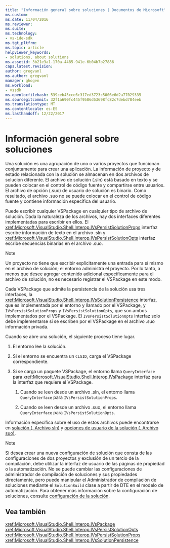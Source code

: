 ```yaml
---
title: "Información general sobre soluciones | Documentos de Microsoft"
ms.custom: 
ms.date: 11/04/2016
ms.reviewer: 
ms.suite: 
ms.technology:
- vs-ide-sdk
ms.tgt_pltfrm: 
ms.topic: article
helpviewer_keywords:
- solutions, about solutions
ms.assetid: 3b21e3a1-170a-4485-941e-6b04b7b27886
caps.latest.revision: 
author: gregvanl
ms.author: gregvanl
manager: ghogen
ms.workload:
- vssdk
ms.openlocfilehash: 539ceb45cce6c317ed3723c5006e6d2a77029335
ms.sourcegitcommit: 32f1a690fc445f9586d53698fc82c7debd784eeb
ms.translationtype: MT
ms.contentlocale: es-ES
ms.lasthandoff: 12/22/2017
---
```

# <a name="solutions-overview"></a>Información general sobre soluciones
Una solución es una agrupación de uno o varios proyectos que funcionan conjuntamente para crear una aplicación. La información de proyecto y de estado relacionada con la solución se almacenan en dos archivos de solución diferente. El archivo de solución (.sln) está basado en texto y se pueden colocar en el control de código fuente y compartirse entre usuarios. El archivo de opción (.suo) de usuario de solución es binario. Como resultado, el archivo .suo no se puede colocar en el control de código fuente y contiene información específica del usuario.  
  
 Puede escribir cualquier VSPackage en cualquier tipo de archivo de solución. Dada la naturaleza de los archivos, hay dos interfaces diferentes implementadas para escribir en ellos. El <xref:Microsoft.VisualStudio.Shell.Interop.IVsPersistSolutionProps> interfaz escribe información de texto en el archivo .sln y <xref:Microsoft.VisualStudio.Shell.Interop.IVsPersistSolutionOpts> interfaz escribe secuencias binarias en el archivo .suo.  
  
> [!NOTE]
>  Un proyecto no tiene que escribir explícitamente una entrada para sí mismo en el archivo de solución; el entorno administra el proyecto. Por lo tanto, a menos que desee agregar contenido adicional específicamente para el archivo de solución, no es necesario registrar el VSPackage en este modo.  
  
 Cada VSPackage que admite la persistencia de la solución usa tres interfaces, la <xref:Microsoft.VisualStudio.Shell.Interop.IVsSolutionPersistence> interfaz, que es implementada por el entorno y llamado por el VSPackage, y `IVsPersistSolutionProps` y `IVsPersistSolutionOpts`, que son ambos implementados por el VSPackage. El `IVsPersistSolutionOpts` interfaz solo debe implementarse si se escriben por el VSPackage en el archivo .suo información privada.  
  
 Cuando se abre una solución, el siguiente proceso tiene lugar.  
  
1.  El entorno lee la solución.  
  
2.  Si el entorno se encuentra un `CLSID`, carga el VSPackage correspondiente.  
  
3.  Si se carga un paquete VSPackage, el entorno llama `QueryInterface` para <xref:Microsoft.VisualStudio.Shell.Interop.IVsPackage> interfaz para la interfaz que requiere el VSPackage.  
  
    1.  Cuando se leen desde un archivo .sln, el entorno llama `QueryInterface` para `IVsPersistSolutionProps`.  
  
    2.  Cuando se leen desde un archivo .suo, el entorno llama `QueryInterface` para `IVsPersistSolutionOpts`.  
  
 Información específica sobre el uso de estos archivos puede encontrarse en [solución (. Archivo sln)](../../extensibility/internals/solution-dot-sln-file.md) y [opciones de usuario de la solución (. Archivo suo)](../../extensibility/internals/solution-user-options-dot-suo-file.md).  
  
> [!NOTE]
>  Si desea crear una nueva configuración de solución que consta de las configuraciones de dos proyectos y exclusión de un tercio de la compilación, debe utilizar la interfaz de usuario de las páginas de propiedad o la automatización. No se puede cambiar las configuraciones de administrador de compilación de soluciones y sus propiedades directamente, pero puede manipular el Administrador de compilación de soluciones mediante el `SolutionBuild` clase a partir de DTE en el modelo de automatización. Para obtener más información sobre la configuración de soluciones, consulte [configuración de la solución](../../extensibility/internals/solution-configuration.md).  
  
## <a name="see-also"></a>Vea también  
 <xref:Microsoft.VisualStudio.Shell.Interop.IVsPackage>   
 <xref:Microsoft.VisualStudio.Shell.Interop.IVsPersistSolutionOpts>   
 <xref:Microsoft.VisualStudio.Shell.Interop.IVsPersistSolutionProps>   
 <xref:Microsoft.VisualStudio.Shell.Interop.IVsSolutionPersistence>